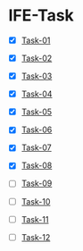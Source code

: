 # IFE-Task


- [X] [Task-01](httlp//:)
- [x] [Task-02](httlp//:)
- [x] [Task-03](httlp//:)
- [x] [Task-04](httlp//:)
- [X] [Task-05](httlp//:)
- [X] [Task-06](httlp//:)
- [X] [Task-07](httlp//:)
- [X] [Task-08](httlp//:)
- [ ] [Task-09](httlp//:)
- [ ] [Task-10](httlp//:)
- [ ] [Task-11](httlp//:)
- [ ] [Task-12](httlp//:)




